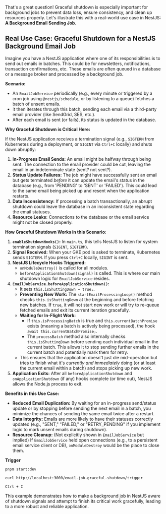 That's a great question! Graceful shutdown is especially important for background jobs to prevent data loss, ensure consistency, and clean up resources properly. Let's illustrate this with a real-world use case in NestJS: **A Background Email Sending Job**.

## Real Use Case: Graceful Shutdown for a NestJS Background Email Job

Imagine you have a NestJS application where one of its responsibilities is to send out emails in batches. This could be for newsletters, notifications, transaction confirmations, etc. These emails are often queued in a database or a message broker and processed by a background job.

**Scenario:**

- An `EmailJobService` periodically (e.g., every minute or triggered by a cron job using `@nestjs/schedule`, or by listening to a queue) fetches a batch of unsent emails.
- It then iterates through this batch, sending each email via a third-party email provider (like SendGrid, SES, etc.).
- After each email is sent (or fails), its status is updated in the database.

**Why Graceful Shutdown is Critical Here:**

If the NestJS application receives a termination signal (e.g., `SIGTERM` from Kubernetes during a deployment, or `SIGINT` via `Ctrl+C` locally) and shuts down abruptly:

1.  **In-Progress Email Sends:** An email might be halfway through being sent. The connection to the email provider could be cut, leaving the email in an indeterminate state (sent? not sent?).
2.  **Status Update Failures:** The job might have successfully sent an email but gets terminated _before_ it can update the email's status in the database (e.g., from 'PENDING' to 'SENT' or 'FAILED'). This could lead to the same email being picked up and resent when the application restarts.
3.  **Data Inconsistency:** If processing a batch transactionally, an abrupt shutdown could leave the database in an inconsistent state regarding the email statuses.
4.  **Resource Leaks:** Connections to the database or the email service might not be closed properly.

**How Graceful Shutdown Works in this Scenario:**

1.  **`enableShutdownHooks()`:** In `main.ts`, this tells NestJS to listen for system termination signals (`SIGINT`, `SIGTERM`).
2.  **Signal Received:** When your GKE pod is asked to terminate, Kubernetes sends `SIGTERM`. If you press `Ctrl+C` locally, `SIGINT` is sent.
3.  **NestJS Lifecycle Hooks Triggered:**
    - `onModuleDestroy()` is called for all modules.
    - `beforeApplicationShutdown(signal)` is called. This is where our main shutdown logic for `EmailJobService` resides.
4.  **`EmailJobService.beforeApplicationShutdown()`:**
    - It sets `this.isShuttingDown = true;`.
    - **Preventing New Work:** The `startEmailProcessingLoop()` method checks `this.isShuttingDown` at the beginning and before fetching new batches. If `true`, it will not start new work or will try to re-queue fetched emails and exit its current iteration gracefully.
    - **Waiting for In-Flight Work:**
      - If `this.isProcessingBatch` is true and `this.currentBatchPromise` exists (meaning a batch is actively being processed), the hook `await this.currentBatchPromise;`.
      - The `processBatch` method also internally checks `this.isShuttingDown` before sending each individual email in the current batch. This allows it to stop sending further emails in the current batch and potentially mark them for retry.
    - This ensures that the application doesn't just die mid-operation but tries to finish what it's _currently and immediately_ doing (or at least the current email within a batch) and stops picking up new work.
5.  **Application Exits:** After all `beforeApplicationShutdown` and `onApplicationShutdown` (if any) hooks complete (or time out), NestJS allows the Node.js process to exit.

**Benefits in this Use Case:**

- **Reduced Email Duplication:** By waiting for an in-progress send/status update or by stopping before sending the next email in a batch, you minimize the chances of sending the same email twice after a restart.
- **Data Integrity:** Emails are more likely to have their statuses correctly updated (e.g., "SENT," "FAILED," or "RETRY_PENDING" if you implement logic to mark unsent emails during shutdown).
- **Resource Cleanup:** (Not explicitly shown in `EmailJobService` but implied) If `EmailJobService` held open connections (e.g., to a persistent email service client or DB), `onModuleDestroy` would be the place to close them.

**Trigger**

```
pnpm start:dev

curl http://localhost:3000/email-job-graceful-shutdown/trigger

Ctrl + C
```

This example demonstrates how to make a background job in NestJS aware of shutdown signals and attempt to finish its critical work gracefully, leading to a more robust and reliable application.
